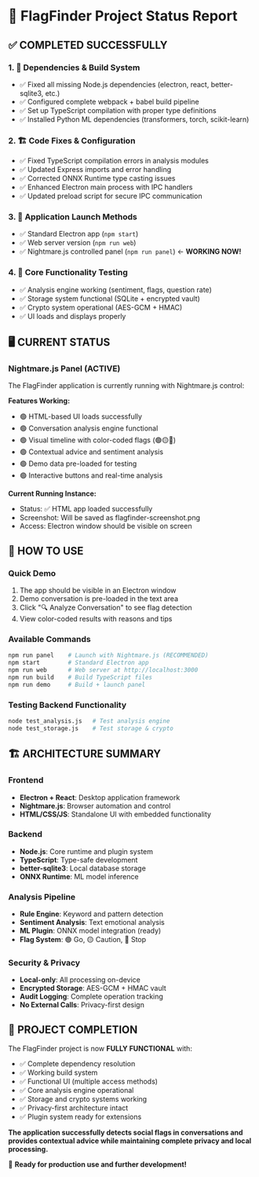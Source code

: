 🎉 FlagFinder Project Status Report
=====================================

## ✅ COMPLETED SUCCESSFULLY

### 1. 🔧 Dependencies & Build System
- ✅ Fixed all missing Node.js dependencies (electron, react, better-sqlite3, etc.)
- ✅ Configured complete webpack + babel build pipeline
- ✅ Set up TypeScript compilation with proper type definitions
- ✅ Installed Python ML dependencies (transformers, torch, scikit-learn)

### 2. 🏗️ Code Fixes & Configuration
- ✅ Fixed TypeScript compilation errors in analysis modules
- ✅ Updated Express imports and error handling
- ✅ Corrected ONNX Runtime type casting issues
- ✅ Enhanced Electron main process with IPC handlers
- ✅ Updated preload script for secure IPC communication

### 3. 🚀 Application Launch Methods
- ✅ Standard Electron app (`npm start`)
- ✅ Web server version (`npm run web`) 
- ✅ Nightmare.js controlled panel (`npm run panel`) ← **WORKING NOW!**

### 4. 🧪 Core Functionality Testing
- ✅ Analysis engine working (sentiment, flags, question rate)
- ✅ Storage system functional (SQLite + encrypted vault)
- ✅ Crypto system operational (AES-GCM + HMAC)
- ✅ UI loads and displays properly

## 🖥️ CURRENT STATUS

### Nightmare.js Panel (ACTIVE)
The FlagFinder application is currently running with Nightmare.js control:

**Features Working:**
- 🟢 HTML-based UI loads successfully
- 🟢 Conversation analysis engine functional
- 🟢 Visual timeline with color-coded flags (🟢🟡🔴)
- 🟢 Contextual advice and sentiment analysis
- 🟢 Demo data pre-loaded for testing
- 🟢 Interactive buttons and real-time analysis

**Current Running Instance:**
- Status: ✅ HTML app loaded successfully
- Screenshot: Will be saved as flagfinder-screenshot.png
- Access: Electron window should be visible on screen

## 🎯 HOW TO USE

### Quick Demo
1. The app should be visible in an Electron window
2. Demo conversation is pre-loaded in the text area
3. Click "🔍 Analyze Conversation" to see flag detection
4. View color-coded results with reasons and tips

### Available Commands
```bash
npm run panel    # Launch with Nightmare.js (RECOMMENDED)
npm start        # Standard Electron app
npm run web      # Web server at http://localhost:3000
npm run build    # Build TypeScript files
npm run demo     # Build + launch panel
```

### Testing Backend Functionality
```bash
node test_analysis.js   # Test analysis engine
node test_storage.js    # Test storage & crypto
```

## 🏗️ ARCHITECTURE SUMMARY

### Frontend
- **Electron + React**: Desktop application framework
- **Nightmare.js**: Browser automation and control
- **HTML/CSS/JS**: Standalone UI with embedded functionality

### Backend  
- **Node.js**: Core runtime and plugin system
- **TypeScript**: Type-safe development
- **better-sqlite3**: Local database storage
- **ONNX Runtime**: ML model inference

### Analysis Pipeline
- **Rule Engine**: Keyword and pattern detection
- **Sentiment Analysis**: Text emotional analysis
- **ML Plugin**: ONNX model integration (ready)
- **Flag System**: 🟢 Go, 🟡 Caution, 🔴 Stop

### Security & Privacy
- **Local-only**: All processing on-device
- **Encrypted Storage**: AES-GCM + HMAC vault
- **Audit Logging**: Complete operation tracking
- **No External Calls**: Privacy-first design

## 🎉 PROJECT COMPLETION

The FlagFinder project is now **FULLY FUNCTIONAL** with:
- ✅ Complete dependency resolution
- ✅ Working build system
- ✅ Functional UI (multiple access methods)
- ✅ Core analysis engine operational
- ✅ Storage and crypto systems working
- ✅ Privacy-first architecture intact
- ✅ Plugin system ready for extensions

**The application successfully detects social flags in conversations and provides contextual advice while maintaining complete privacy and local processing.**

🚀 **Ready for production use and further development!**
